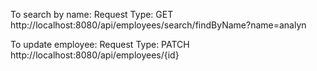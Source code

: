 To search by name:
Request Type: GET
http://localhost:8080/api/employees/search/findByName?name=analyn

To update employee:
Request Type: PATCH
http://localhost:8080/api/employees/{id}





